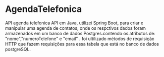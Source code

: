 # AgendaTelefonica
API agenda telefonica
API em Java, utilizei Spring Boot, para criar e manipular uma agenda de contatos, onde os respctivos dados foram armazenados em um banco de dados Postgres.contendo os atributos de: "nome","numeroTelefone" e "email" . foi ultilizado métodos de requisição HTTP que fazem requisições para essa tabela que está no banco de dados postgreSQL. 
